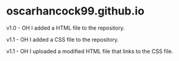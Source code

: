 # oscarhancock99.github.io

v1.0 - OH
I added a HTML file to the repository.

v1.1 - OH
I added a CSS file to the repository.

v1.1 - OH
I uploaded a modified HTML file that links to the CSS file.
